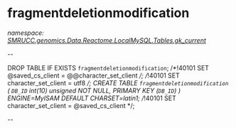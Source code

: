 ﻿# fragmentdeletionmodification
_namespace: [SMRUCC.genomics.Data.Reactome.LocalMySQL.Tables.gk_current](./index.md)_

--
 
 DROP TABLE IF EXISTS `fragmentdeletionmodification`;
 /*!40101 SET @saved_cs_client = @@character_set_client */;
 /*!40101 SET character_set_client = utf8 */;
 CREATE TABLE `fragmentdeletionmodification` (
 `DB_ID` int(10) unsigned NOT NULL,
 PRIMARY KEY (`DB_ID`)
 ) ENGINE=MyISAM DEFAULT CHARSET=latin1;
 /*!40101 SET character_set_client = @saved_cs_client */;
 
 --




